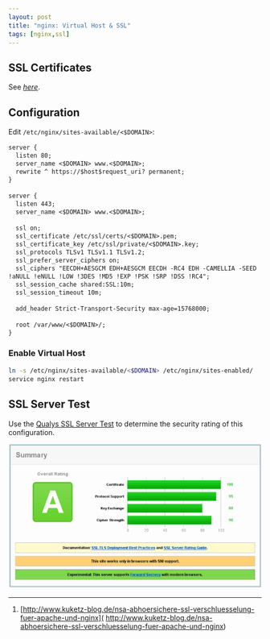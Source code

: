 ```yaml
---
layout: post
title: "nginx: Virtual Host & SSL"
tags: [nginx,ssl]
---
```


## SSL Certificates
See [*here*](/ssl-certificates).

## Configuration
Edit `/etc/nginx/sites-available/<$DOMAIN>`:
```
server {
  listen 80;
  server_name <$DOMAIN> www.<$DOMAIN>;
  rewrite ^ https://$host$request_uri? permanent;
}

server {
  listen 443;
  server_name <$DOMAIN> www.<$DOMAIN>;

  ssl on;
  ssl_certificate /etc/ssl/certs/<$DOMAIN>.pem;
  ssl_certificate_key /etc/ssl/private/<$DOMAIN>.key;
  ssl_protocols TLSv1 TLSv1.1 TLSv1.2; 
  ssl_prefer_server_ciphers on;
  ssl_ciphers "EECDH+AESGCM EDH+AESGCM EECDH -RC4 EDH -CAMELLIA -SEED !aNULL !eNULL !LOW !3DES !MD5 !EXP !PSK !SRP !DSS !RC4";
  ssl_session_cache shared:SSL:10m;
  ssl_session_timeout 10m;

  add_header Strict-Transport-Security max-age=15768000;

  root /var/www/<$DOMAIN>/;
}
```

### Enable Virtual Host
```bash
ln -s /etc/nginx/sites-available/<$DOMAIN> /etc/nginx/sites-enabled/
service nginx restart
```

## SSL Server Test
Use the [Qualys SSL Server Test](https://www.ssllabs.com/ssltest/) to determine the security rating of this configuration.

![ssllabs](/files/nginx-virtual-hosts-ssl/ssllabs.png)

---
1. [http://www.kuketz-blog.de/nsa-abhoersichere-ssl-verschluesselung-fuer-apache-und-nginx]( http://www.kuketz-blog.de/nsa-abhoersichere-ssl-verschluesselung-fuer-apache-und-nginx)
